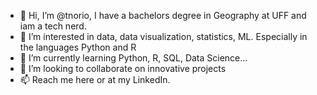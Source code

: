- 👋 Hi, I’m @tnorio, I have a bachelors degree in Geography at UFF and iam a tech nerd.
- 👀 I’m interested in data, data visualization, statistics, ML. Especially in the languages Python and R
- 🌱 I’m currently learning Python, R, SQL, Data Science...
- 💞️ I’m looking to collaborate on innovative projects
- 📫 Reach me here or at my LinkedIn.

<!---
tnorio/tnorio is a ✨ special ✨ repository because its `README.md` (this file) appears on your GitHub profile.
You can click the Preview link to take a look at your changes.
--->
